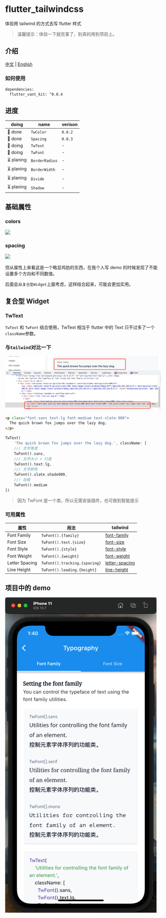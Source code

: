 # flutter_tailwindcss

体验用 tailwind 的方式去写 flutter 样式

> 温馨提示：体验一下就完事了，别真的用到项目上。

## 介绍

[中文](./README_ZH.md) | [English](./README.md)

### 如何使用

```
dependencies:
  flutter_vant_kit: ^0.0.4
```

## 进度

| doing      | name           | verison |
| ---------- | -------------- | ------- |
| 🚀 done    | `TwColor`      | `0.0.2` |
| 🚀 done    | `Spacing`      | `0.0.3` |
| 👷 doing   | `TwText`       | -       |
| 👷 doing   | `TwFont`       | -       |
| ⏳ planing | `BorderRadius` | -       |
| ⏳ planing | `BorderWidth`  | -       |
| ⏳ planing | `Divide`       | -       |
| ⏳ planing | `Shadow`       | -       |

## 基础属性

### colors

![](https://gitee.com/meetqy/flutter_tailwindcss/raw/main/images/docs/colors.png)

### spacing

![](https://gitee.com/meetqy/flutter_tailwindcss/raw/main/images/docs/spacing.png)

但从属性上来看这是一个略显鸡肋的东西，在我个人写 demo 的时候发现了不能设置多个方向和不同数值。

后面会从`复合型Widget`上面考虑，这样结合起来，可能会更加实用。

## 复合型 Widget

### TwText

`TwText` 和 `TwFont` 结合使用，TwText 相当于 flutter 中的 Text 只不过多了一个`className`参数。

### 与`tailwind`对比一下

![](./images/docs/font.png)

```html
<p class="font-sans text-lg font-medium text-slate-900">
  The quick brown fox jumps over the lazy dog.
</p>
```

```dart
TwText(
    'The quick brown fox jumps over the lazy dog.', className: [
    /// 文字等宽
    TwFont().sans,
    /// 文字大小 + 行高
    TwFont().text.lg,
    /// 文字颜色
    TwFont().slate.shade900,
    /// 加粗
    TwFont().medium
])
```

> 因为 TwFont 是一个类，所以无需安装插件，也可做到智能提示

### 可用属性

| 属性           | 用法                          | tailwind                                                      |
| -------------- | ----------------------------- | ------------------------------------------------------------- |
| Font Family    | `TwFont().{family}`           | [font-family](https://tailwindcss.com/docs/font-family)       |
| Font Size      | `TwFont().text.{size}`        | [font-size](https://tailwindcss.com/docs/font-size)           |
| Font Style     | `TwFont().{style}`            | [font-style](https://tailwindcss.com/docs/font-style)         |
| Font Weight    | `TwFont().{weight}`           | [font-weight](https://tailwindcss.com/docs/font-weight)       |
| Letter Spacing | `TwFont().tracking.{spacing}` | [letter-spacing](https://tailwindcss.com/docs/letter-spacing) |
| Line Height    | `TwFont().leading.{height}`   | [line-height](https://tailwindcss.com/docs/line-height)       |

## 项目中的 demo

![](./images/docs/demo1.png)
